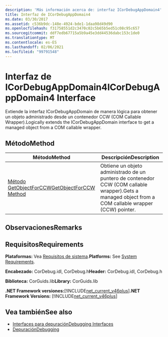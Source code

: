 ```yaml
---
description: 'Más información acerca de: interfaz ICorDebugAppDomain4'
title: Interfaz de ICorDebugAppDomain4
ms.date: 03/30/2017
ms.assetid: c536b9dc-148e-4924-bde1-1daa98d49d90
ms.openlocfilehash: f31758551d2c3470c02c5b65b5ed51c08c95c657
ms.sourcegitcommit: ddf7edb67715a5b9a45e3dd44536dabc153c1de0
ms.translationtype: MT
ms.contentlocale: es-ES
ms.lasthandoff: 02/06/2021
ms.locfileid: "99791548"
---
```

# <a name="icordebugappdomain4-interface"></a><span data-ttu-id="b6a1d-103">Interfaz de ICorDebugAppDomain4</span><span class="sxs-lookup"><span data-stu-id="b6a1d-103">ICorDebugAppDomain4 Interface</span></span>

<span data-ttu-id="b6a1d-104">Extiende la interfaz ICorDebugAppDomain de manera lógica para obtener un objeto administrado desde un contenedor CCW (COM Callable Wrapper).</span><span class="sxs-lookup"><span data-stu-id="b6a1d-104">Logically extends the ICorDebugAppDomain interface to get a managed object from a COM callable wrapper.</span></span>  
  
## <a name="method"></a><span data-ttu-id="b6a1d-105">Método</span><span class="sxs-lookup"><span data-stu-id="b6a1d-105">Method</span></span>  
  
|<span data-ttu-id="b6a1d-106">Método</span><span class="sxs-lookup"><span data-stu-id="b6a1d-106">Method</span></span>|<span data-ttu-id="b6a1d-107">Descripción</span><span class="sxs-lookup"><span data-stu-id="b6a1d-107">Description</span></span>|  
|------------|-----------------|  
|[<span data-ttu-id="b6a1d-108">Método GetObjectForCCW</span><span class="sxs-lookup"><span data-stu-id="b6a1d-108">GetObjectForCCW Method</span></span>](icordebugappdomain4-getobjectforccw-method.md)|<span data-ttu-id="b6a1d-109">Obtiene un objeto administrado de un puntero de contenedor CCW (COM callable wrapper).</span><span class="sxs-lookup"><span data-stu-id="b6a1d-109">Gets a managed object from a COM callable wrapper (CCW) pointer.</span></span>|  
  
## <a name="remarks"></a><span data-ttu-id="b6a1d-110">Observaciones</span><span class="sxs-lookup"><span data-stu-id="b6a1d-110">Remarks</span></span>  
  
## <a name="requirements"></a><span data-ttu-id="b6a1d-111">Requisitos</span><span class="sxs-lookup"><span data-stu-id="b6a1d-111">Requirements</span></span>  

 <span data-ttu-id="b6a1d-112">**Plataformas:** Vea [Requisitos de sistema](../../get-started/system-requirements.md).</span><span class="sxs-lookup"><span data-stu-id="b6a1d-112">**Platforms:** See [System Requirements](../../get-started/system-requirements.md).</span></span>  
  
 <span data-ttu-id="b6a1d-113">**Encabezado:** CorDebug.idl, CorDebug.h</span><span class="sxs-lookup"><span data-stu-id="b6a1d-113">**Header:** CorDebug.idl, CorDebug.h</span></span>  
  
 <span data-ttu-id="b6a1d-114">**Biblioteca:** CorGuids.lib</span><span class="sxs-lookup"><span data-stu-id="b6a1d-114">**Library:** CorGuids.lib</span></span>  
  
 <span data-ttu-id="b6a1d-115">**.NET Framework versiones:**[!INCLUDE[net_current_v46plus](../../../../includes/net-current-v46plus-md.md)]</span><span class="sxs-lookup"><span data-stu-id="b6a1d-115">**.NET Framework Versions:** [!INCLUDE[net_current_v46plus](../../../../includes/net-current-v46plus-md.md)]</span></span>  
  
## <a name="see-also"></a><span data-ttu-id="b6a1d-116">Vea también</span><span class="sxs-lookup"><span data-stu-id="b6a1d-116">See also</span></span>

- [<span data-ttu-id="b6a1d-117">Interfaces para depuración</span><span class="sxs-lookup"><span data-stu-id="b6a1d-117">Debugging Interfaces</span></span>](debugging-interfaces.md)
- [<span data-ttu-id="b6a1d-118">Depuración</span><span class="sxs-lookup"><span data-stu-id="b6a1d-118">Debugging</span></span>](index.md)
